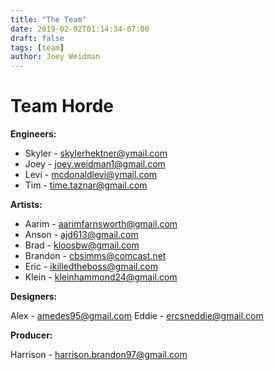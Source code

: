 ```yaml
---
title: "The Team"
date: 2019-02-02T01:14:34-07:00
draft: false
tags: [team]
author: Joey Weidman
---
```


# Team Horde

**Engineers:**

* Skyler - skylerhektner@ymail.com
* Joey - joey.weidman1@gmail.com
* Levi - mcdonaldlevi@ymail.com
* Tim - time.taznar@gmail.com

**Artists:**

- Aarim - aarimfarnsworth@gmail.com
- Anson - ajd613@gmail.com
- Brad - kloosbw@gmail.com
- Brandon - cbsimms@comcast.net
- Eric - ikilledtheboss@gmail.com
- Klein - kleinhammond24@gmail.com

**Designers:**

Alex - amedes95@gmail.com
Eddie - ercsneddie@gmail.com

**Producer:**

Harrison - harrison.brandon97@gmail.com
